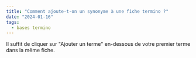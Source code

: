 ```yaml
---
title: "Comment ajoute-t-on un synonyme à une fiche termino ?"
date: "2024-01-16"
tags:
  - bases termino
---
```


Il suffit de cliquer sur "Ajouter un terme" en-dessous de votre premier terme dans la même fiche.

